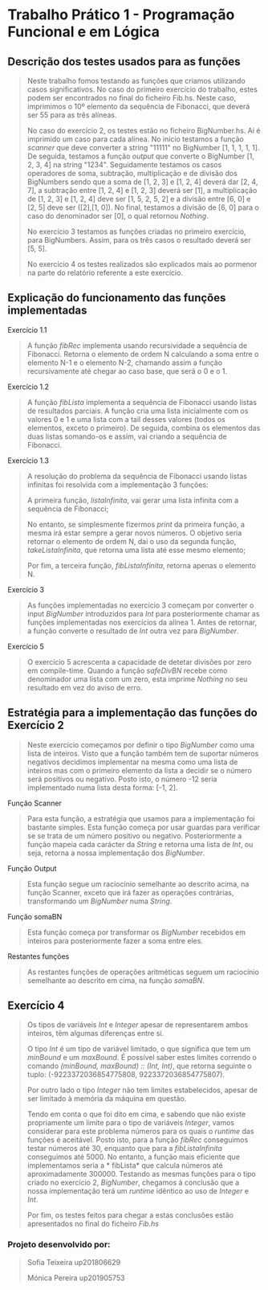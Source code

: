 # Trabalho Prático 1 - Programação Funcional e em Lógica

## Descrição dos testes usados para as funções
> Neste trabalho fomos testando as funções que criamos utilizando casos significativos. No caso do primeiro exercício do trabalho, estes podem ser encontrados no final do ficheiro Fib.hs. Neste caso, imprimimos o 10º elemento da sequência de Fibonacci, que deverá ser 55 para as três alíneas.
>
> No caso do exercício 2, os testes estão no ficheiro BigNumber.hs. Aí é imprimido um caso para cada alínea. No início testamos a função *scanner* que deve converter a string "11111" no BigNumber [1, 1, 1, 1, 1]. De seguida, testamos a função *output* que converte o BigNumber [1, 2, 3, 4] na string "1234". Seguidamente testamos os casos operadores de soma, subtração, multiplicação e de divisão dos BigNumbers sendo que a soma de [1, 2, 3] e [1, 2, 4] deverá dar [2, 4, 7], a subtração entre [1, 2, 4] e [1, 2, 3] deverá ser [1], a multiplicação de [1, 2, 3] e [1, 2, 4] deve ser [1, 5, 2, 5, 2] e a divisão entre [6, 0] e [2, 5] deve ser ([2],[1, 0]). No final, testamos a divisão de [6, 0] para o caso do denominador ser [0], o qual retornou *Nothing*.
>
> No exercício 3 testamos as funções criadas no primeiro exercício, para BigNumbers. Assim, para os três casos o resultado deverá ser [5, 5].
>
> No exercício 4 os testes realizados são explicados mais ao pormenor na parte do relatório referente a este exercício.

## Explicação do funcionamento das funções implementadas
Exercício 1.1
> A função *fibRec* implementa usando recursividade a sequência de Fibonacci.
> Retorna o elemento de ordem N calculando a soma entre o elemento N-1 e o elemento N-2, chamando assim a função recursivamente até chegar ao caso base, que será o 0 e o 1.

Exercício 1.2
> A função *fibLista* implementa a sequência de Fibonacci usando listas de resultados parciais.
> A função cria uma lista inicialmente com os valores 0 e 1 e uma lista com a tail desses valores (todos os elementos, exceto o primeiro). De seguida, combina os elementos das duas listas somando-os e assim, vai criando a sequência de Fibonacci.

Exercício 1.3
>  A resolução do problema da sequência de Fibonacci usando listas infinitas foi resolvida com a implementação 3 funções:
>
> A primeira função, *listaInfinita*, vai gerar uma lista infinita com a sequência de Fibonacci;
>
> No entanto, se simplesmente fizermos *print* da primeira função, a mesma irá estar sempre a gerar novos números.
> O objetivo seria retornar o elemento de ordem N, daí o uso da segunda função,  *takeListaInfinita*, que retorna uma lista até esse mesmo elemento;
>
> Por fim, a terceira função, *fibListaInfinita*, retorna apenas o elemento N.

Exercício 3
> As funções implementadas no exercício 3 começam por converter o input *BigNumber* introduzidos para *Int* para posteriormente chamar as funções implementadas nos exercícios da alínea 1. Antes de retornar, a função converte o resultado de *Int* outra vez para *BigNumber*.

Exercício 5
> O exercício 5 acrescenta a capacidade de detetar divisões por zero em compile-time.
> Quando a função *safeDivBN* recebe como denominador uma lista com um zero, esta imprime *Nothing* no seu resultado em vez do aviso de erro.

## Estratégia para a implementação das funções do Exercício 2
> Neste exercício começamos por definir o tipo *BigNumber* como uma lista de inteiros.
> Visto que a função também tem de suportar números negativos decidimos implementar na mesma como uma lista de inteiros mas com o primeiro elemento da lista a decidir se o número será positivos ou negativo.
> Posto isto, o número -12 seria implementado numa lista desta forma: [-1, 2].

Função Scanner
> Para esta função, a estratégia que usamos para a implementação foi bastante simples.
> Esta função começa por usar guardas para verificar se se trata de um número positivo ou negativo.
> Posteriormente a função mapeia cada carácter da *String* e retorna uma lista de *Int*, ou seja, retorna a nossa implementação dos *BigNumber*.

Função Output
> Esta função segue um raciocínio semelhante ao descrito acima, na função Scanner, exceto que irá fazer as operações contrárias, transformando um *BigNumber* numa *String*.

Função somaBN
> Esta função começa por transformar os *BigNumber* recebidos em inteiros para posteriormente fazer a soma entre eles.

Restantes funções
> As restantes funções de operações aritméticas seguem um raciocínio semelhante ao descrito em cima, na função *somaBN*.

## Exercício 4
> Os tipos de variáveis *Int* e *Integer* apesar de representarem ambos inteiros, têm algumas diferenças entre si.
>
> O tipo *Int* é um tipo de variável limitado, o que significa que tem um *minBound* e um *maxBound*.
> É possível saber estes limites correndo o comando *(minBound, maxBound) :: (Int, Int)*, que retorna seguinte o tuplo: (-9223372036854775808, 9223372036854775807).
>
> Por outro lado o tipo *Integer* não tem limites estabelecidos, apesar de ser limitado à memória da máquina em questão.
>
> Tendo em conta o que foi dito em cima, e sabendo que não existe propriamente um limite para o tipo de variáveis *Integer*, vamos considerar para este problema números para os quais o *runtime* das funções é aceitável.
> Posto isto, para a função *fibRec* conseguimos testar números até 30, enquanto que para a *fibListaInfinita* conseguimos até 5000. No entanto, a função mais eficiente que implementamos seria a * fibLista* que calcula números até aproximadamente 300000.
> Testando as mesmas funções para o tipo criado no exercício 2, *BigNumber*, chegamos à conclusão que a nossa implementação terá um *runtime* idêntico ao uso de *Integer* e *Int*.
>
> Por fim, os testes feitos para chegar a estas conclusões estão apresentados no final do ficheiro *Fib.hs*

### Projeto desenvolvido por:
> Sofia Teixeira up201806629
>
> Mónica Pereira up201905753
